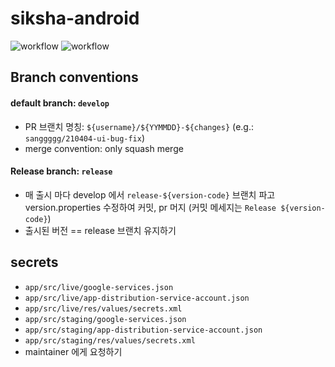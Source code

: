 # siksha-android
![workflow](https://github.com/wafflestudio/siksha-android/actions/workflows/ci.yml/badge.svg)
![workflow](https://github.com/wafflestudio/siksha-android/actions/workflows/cd.yml/badge.svg)

## Branch conventions

#### default branch: `develop`
- PR 브랜치 명칭: `${username}/${YYMMDD}-${changes}` (e.g.: `sanggggg/210404-ui-bug-fix`)
- merge convention: only squash merge

#### Release branch: `release`
- 매 출시 마다 develop 에서 `release-${version-code}` 브랜치 파고 version.properties 수정하여 커밋, pr 머지 (커밋 메세지는 `Release ${version-code}`)
- 출시된 버전 == release 브랜치 유지하기

## secrets
- `app/src/live/google-services.json` 
- `app/src/live/app-distribution-service-account.json`
- `app/src/live/res/values/secrets.xml`
- `app/src/staging/google-services.json`
- `app/src/staging/app-distribution-service-account.json`
- `app/src/staging/res/values/secrets.xml`
- maintainer 에게 요청하기
